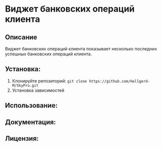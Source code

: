 # Виджет банковских операций клиента

## Описание
Виджет банковских операций клиента показывает несколько последних 
успешных банковских операций клиента. 

## Установка:
1. Клонируйте репозиторий:
```git clone https://github.com/Hallgerd-M/SkyPro.git```
2. Установка зависимостей

## Использование:

## Документация:

## Лицензия:

